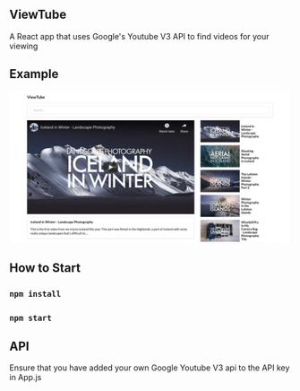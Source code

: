 ## ViewTube

A React app that uses Google's Youtube V3 API to find videos for your viewing

## Example

![ViewTube Demo](https://github.com/ashtan19/ViewTube/blob/master/public/ViewtubeDemo.png)

## How to Start

### `npm install`

### `npm start`

## API

Ensure that you have added your own Google Youtube V3 api to the API key in App.js
